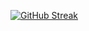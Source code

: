 [![GitHub Streak](https://streak-stats.demolab.com?user=hi-joy-nz&theme=dark&border_radius=5&mode=weekly&card_width=250&card_height=150&hide_longest_streak=true)](https://hi-joy.nz)
